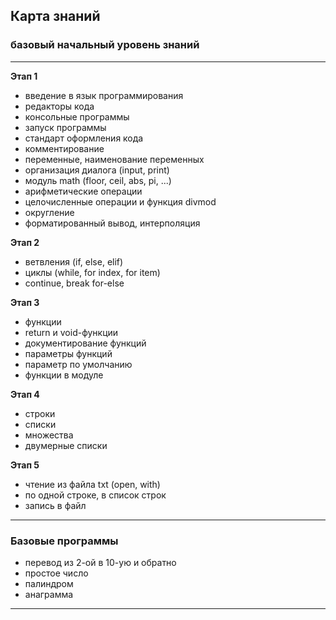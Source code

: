 ## Карта знаний  

### базовый начальный уровень знаний  

---  

**Этап 1**  

- введение в язык программирования  
- редакторы кода  
- консольные программы  
- запуск программы  
- стандарт оформления кода  
- комментирование  
- переменные, наименование переменных  
- организация диалога (input, print)  
- модуль math (floor, ceil, abs, pi, ...)  
- арифметические операции  
- целочисленные операции и функция divmod  
- округление  
- форматированный вывод, интерполяция  

**Этап 2**  

- ветвления (if, else, elif)  
- циклы (while, for index, for item)  
- continue, break  for-else  

**Этап 3**  

- функции  
- return и void-функции  
- документирование функций  
- параметры функций  
- параметр по умолчанию  
- функции в модуле  

**Этап 4**  

- строки  
- списки  
- множества  
- двумерные списки  

**Этап 5**  

- чтение из файла txt (open, with)  
- по одной строке, в список строк  
- запись в файл  

---  

### Базовые программы  

- перевод из 2-ой в 10-ую и обратно  
- простое число  
- палиндром  
- анаграмма  

---  
